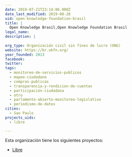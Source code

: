 ```yaml
---
date: 2019-07-21T23:14:06.000Z
date_last_modified: 2019-08-28
uid: open-knowledge-foundation-brasil
title: |
  Open Knowledge Brasil,Open Knowledge Foundation Brasil
legal_name: 
description: |
  
org_type: Organización civil sin fines de lucro (ONG)
website: https://br.okfn.org/
year_founded: 2013
facebook: 
twitter: 
tags:
  - monitoreo-de-servicios-publicos
  - mapeo-ciudadano
  - compras-publicas
  - transparencia-y-rendicion-de-cuentas
  - participación-ciudadana
  - otro
  - parlamento-abierto-monitoreo-legislativo
  - periodismo-de-datos
cities: 
  - Sao Paulo
projects_uids:
  - libre

---
```


Esta organización tiene los siguientes proyectos:

- [Libre](/proyectos/libre)
